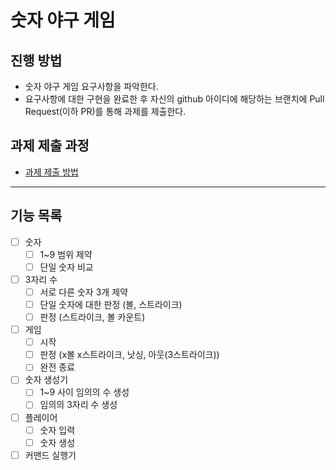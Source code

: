 # 숫자 야구 게임
## 진행 방법
* 숫자 야구 게임 요구사항을 파악한다.
* 요구사항에 대한 구현을 완료한 후 자신의 github 아이디에 해당하는 브랜치에 Pull Request(이하 PR)를 통해 과제를 제출한다.

## 과제 제출 과정
* [과제 제출 방법](https://github.com/next-step/nextstep-docs/tree/master/precourse)

---
## 기능 목록

- [ ] 숫자
  - [ ] 1~9 범위 제약
  - [ ] 단일 숫자 비교
- [ ] 3자리 수
  - [ ] 서로 다른 숫자 3개 제약
  - [ ] 단일 숫자에 대한 판정 (볼, 스트라이크)
  - [ ] 판정 (스트라이크, 볼 카운트)
- [ ] 게임
  - [ ] 시작
  - [ ] 판정 (x볼 x스트라이크, 낫싱, 아웃(3스트라이크))
  - [ ] 완전 종료
- [ ] 숫자 생성기
  - [ ] 1~9 사이 임의의 수 생성
  - [ ] 임의의 3자리 수 생성
- [ ] 플레이어
  - [ ] 숫자 입력
  - [ ] 숫자 생성
- [ ] 커맨드 실행기